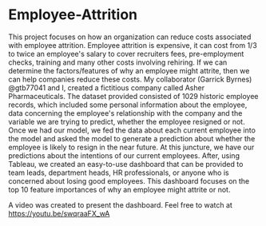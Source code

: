 # Employee-Attrition
This project focuses on how an organization can reduce costs associated with employee attrition. 
Employee attrition is expensive, it can cost from 1/3 to twice an employee's salary to cover recruiters fees, pre-employment checks, training and many other costs involving rehiring. If we can determine the factors/features of why an employee might attrite, then we can help companies reduce these costs. My collaborator (Garrick Byrnes) @gtb77041 and I, created a fictitious company called Asher Pharmaceuticals. The dataset provided consisted of 1029 historic employee records, which included some personal information about the employee, data concerning the employee's relationship with the company and the variable we are trying to predict, whether the employee resigned or not. Once we had our model, we fed the data about each current employee into the model and asked the model to generate a prediction about whether the employee is likely to resign in the near future. At this juncture, we have our predictions about the intentions of our current employees. After, using Tableau, we created an easy-to-use dashboard that can be provided to team leads, department heads, HR professionals, or anyone who is concerned about losing good employees. This dashboard focuses on the top 10 feature importances of why an employee might attrite or not. 

A video was created to present the dashboard. Feel free to watch at https://youtu.be/swqraaFX_wA
